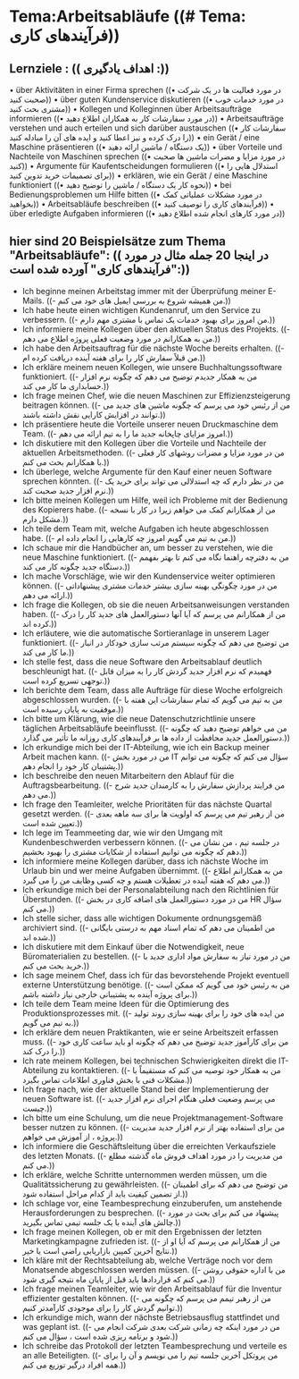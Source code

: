 # Tema:Arbeitsabläufe ((# Tema: فرآیندهای کاری))
## Lernziele : (( اهداف یادگیری :))
• über Aktivitäten in einer Firma sprechen ((• در مورد فعالیت ها در یک شرکت صحبت کنید))
• über guten Kundenservice diskutieren ((• در مورد خدمات خوب مشتری بحث کنید))
• Kollegen und Kolleginnen über Arbeitsaufträge informieren ((• در مورد سفارشات کار به همکاران اطلاع دهید))
• Arbeitsaufträge verstehen und auch erteilen und sich darüber austauschen ((• سفارشات کار را درک کرده و نیز اعطا کنید و ایده های آن را مبادله کنید))
• ein Gerät / eine Maschine präsentieren ((• یک دستگاه / ماشین ارائه دهید))
• über Vorteile und Nachteile von Maschinen sprechen ((• در مورد مزایا و مضرات ماشین ها صحبت کنید))
• Argumente für Kaufentscheidungen formulieren ((• استدلال هایی را برای تصمیمات خرید تدوین کنید))
• erklären, wie ein Gerät / eine Maschine funktioniert ((• نحوه کار یک دستگاه / ماشین را توضیح دهید))
• bei Bedienungsproblemen um Hilfe bitten ((• در مورد مشکلات عملیاتی کمک بخواهید))
• Arbeitsabläufe beschreiben ((• فرآیندهای کاری را توصیف کنید))
• über erledigte Aufgaben informieren ((• در مورد کارهای انجام شده اطلاع دهید))
## hier sind 20 Beispielsätze zum Thema "Arbeitsabläufe": (( در اینجا 20 جمله مثال در مورد "فرآیندهای کاری" آورده شده است:))
- Ich beginne meinen Arbeitstag immer mit der Überprüfung meiner E-Mails. ((- من همیشه شروع به بررسی ایمیل های خود می کنم.))
- Ich habe heute einen wichtigen Kundenanruf, um den Service zu verbessern. ((- من امروز برای بهبود خدمات یک تماس با مشتری مهم دارم.))
- Ich informiere meine Kollegen über den aktuellen Status des Projekts. ((- من به همکارانم در مورد وضعیت فعلی پروژه اطلاع می دهم.))
- Ich habe den Arbeitsauftrag für die nächste Woche bereits erhalten. ((- من قبلاً سفارش کار را برای هفته آینده دریافت کرده ام.))
- Ich erkläre meinem neuen Kollegen, wie unsere Buchhaltungssoftware funktioniert. ((- من به همکار جدیدم توضیح می دهم که چگونه نرم افزار حسابداری ما کار می کند.))
- Ich frage meinen Chef, wie die neuen Maschinen zur Effizienzsteigerung beitragen können. ((- من از رئیس خود می پرسم که چگونه ماشین های جدید می توانند در افزایش کارایی نقش داشته باشند.))
- Ich präsentiere heute die Vorteile unserer neuen Druckmaschine dem Team. ((- امروز مزایای چاپخانه جدید ما را به تیم ارائه می دهم.))
- Ich diskutiere mit den Kollegen über die Vorteile und Nachteile der aktuellen Arbeitsmethoden. ((- من در مورد مزایا و مضرات روشهای کار فعلی با همکارانم بحث می کنم.))
- Ich überlege, welche Argumente für den Kauf einer neuen Software sprechen könnten. ((- من در نظر دارم که چه استدلالی می تواند برای خرید یک نرم افزار جدید صحبت کند.))
- Ich bitte meinen Kollegen um Hilfe, weil ich Probleme mit der Bedienung des Kopierers habe. ((- من از همکارانم کمک می خواهم زیرا در کار با نسخه مشکل دارم.))
- Ich teile dem Team mit, welche Aufgaben ich heute abgeschlossen habe. ((- من به تیم می گویم امروز چه کارهایی را انجام داده ام.))
- Ich schaue mir die Handbücher an, um besser zu verstehen, wie die neue Maschine funktioniert. ((- من به دفترچه راهنما نگاه می کنم تا بهتر بفهمم دستگاه جدید چگونه کار می کند.))
- Ich mache Vorschläge, wie wir den Kundenservice weiter optimieren können. ((- من در مورد چگونگی بهینه سازی بیشتر خدمات مشتری پیشنهاداتی ارائه می دهم.))
- Ich frage die Kollegen, ob sie die neuen Arbeitsanweisungen verstanden haben. ((- من از همکارانم می پرسم که آیا آنها دستورالعمل های جدید کار را درک کرده اند.))
- Ich erläutere, wie die automatische Sortieranlage in unserem Lager funktioniert. ((- من توضیح می دهم که چگونه سیستم مرتب سازی خودکار در انبار ما کار می کند.))
- Ich stelle fest, dass die neue Software den Arbeitsablauf deutlich beschleunigt hat. ((- فهمیدم که نرم افزار جدید گردش کار را به میزان قابل توجهی تسریع کرده است.))
- Ich berichte dem Team, dass alle Aufträge für diese Woche erfolgreich abgeschlossen wurden. ((- من به تیم می گویم که تمام سفارشات این هفته با موفقیت به پایان رسیده است.))
- Ich bitte um Klärung, wie die neue Datenschutzrichtlinie unsere täglichen Arbeitsabläufe beeinflusst. ((- من می خواهم توضیح دهید که چگونه دستورالعمل جدید محافظت از داده ها بر فرآیندهای کاری روزانه ما تأثیر می گذارد.))
- Ich erkundige mich bei der IT-Abteilung, wie ich ein Backup meiner Arbeit machen kann. ((- من در مورد بخش IT سؤال می کنم که چگونه می توانم پشتیبان کار خود را انجام دهم.))
- Ich beschreibe den neuen Mitarbeitern den Ablauf für die Auftragsbearbeitung. ((- من فرایند پردازش سفارش را به کارمندان جدید شرح می دهم.))
- Ich frage den Teamleiter, welche Prioritäten für das nächste Quartal gesetzt werden. ((- من از رهبر تیم می پرسم که اولویت ها برای سه ماهه بعدی تعیین شده است.))
- Ich lege im Teammeeting dar, wie wir den Umgang mit Kundenbeschwerden verbessern können. ((- در جلسه تیم ، من نشان می دهم که چگونه می توانیم استفاده از شکایات مشتری را بهبود بخشیم.))
- Ich informiere meine Kollegen darüber, dass ich nächste Woche im Urlaub bin und wer meine Aufgaben übernimmt. ((- من به همکارانم اطلاع می دهم که هفته آینده در تعطیلات هستم و چه کسی وظایف من را می گیرد.))
- Ich erkundige mich bei der Personalabteilung nach den Richtlinien für Überstunden. ((- من در مورد دستورالعمل های اضافه کاری در بخش HR سؤال می کنم.))
- Ich stelle sicher, dass alle wichtigen Dokumente ordnungsgemäß archiviert sind. ((- من اطمینان می دهم که تمام اسناد مهم به درستی بایگانی شده اند.))
- Ich diskutiere mit dem Einkauf über die Notwendigkeit, neue Büromaterialien zu bestellen. ((- من در مورد نیاز به سفارش مواد اداری جدید با خرید بحث می کنم.))
- Ich sage meinem Chef, dass ich für das bevorstehende Projekt eventuell externe Unterstützung benötige. ((- من به رئیس خود می گویم که ممکن است برای پروژه آینده به پشتیبانی خارجی نیاز داشته باشم.))
- Ich teile dem Team meine Ideen für die Optimierung des Produktionsprozesses mit. ((- من ایده های خود را برای بهینه سازی روند تولید به تیم می گویم.))
- Ich erkläre dem neuen Praktikanten, wie er seine Arbeitszeit erfassen muss. ((- من برای کارآموز جدید توضیح می دهم که چگونه او باید ساعت کاری خود را درک کند.))
- Ich rate meinem Kollegen, bei technischen Schwierigkeiten direkt die IT-Abteilung zu kontaktieren. ((- من به همکار خود توصیه می کنم که مستقیماً با مشکلات فنی با بخش فناوری اطلاعات تماس بگیرد.))
- Ich frage nach, wie der aktuelle Stand bei der Implementierung der neuen Software ist. ((- می پرسم وضعیت فعلی هنگام اجرای نرم افزار جدید چیست.))
- Ich bitte um eine Schulung, um die neue Projektmanagement-Software besser nutzen zu können. ((- من برای استفاده بهتر از نرم افزار جدید مدیریت پروژه ، از آموزش می خواهم.))
- Ich informiere die Geschäftsleitung über die erreichten Verkaufsziele des letzten Monats. ((- من مدیریت را در مورد اهداف فروش ماه گذشته مطلع می کنم.))
- Ich erkläre, welche Schritte unternommen werden müssen, um die Qualitätssicherung zu gewährleisten. ((- من توضیح می دهم که برای اطمینان از تضمین کیفیت باید از کدام مراحل استفاده شود.))
- Ich schlage vor, eine Teambesprechung einzuberufen, um anstehende Herausforderungen zu besprechen. ((- پیشنهاد می کنم برای بحث در مورد چالش های آینده با یک جلسه تیمی تماس بگیرید.))
- Ich frage meinen Kollegen, ob er mit den Ergebnissen der letzten Marketingkampagne zufrieden ist. ((- من از همکارانم می پرسم که آیا او از نتایج آخرین کمپین بازاریابی راضی است یا خیر.))
- Ich kläre mit der Rechtsabteilung ab, welche Verträge noch vor dem Monatsende abgeschlossen werden müssen. ((- من با اداره حقوقی روشن می کنم که قراردادها باید قبل از پایان ماه نتیجه گیری شود.))
- Ich frage meinen Teamleiter, wie wir den Arbeitsablauf für die Inventur effizienter gestalten können. ((- من از رهبر تیمم می پرسم که چگونه می توانیم گردش کار را برای موجودی کارآمدتر کنیم.))
- Ich erkundige mich, wann der nächste Betriebsausflug stattfindet und was geplant ist. ((- من در مورد اینکه چه زمانی شرکت بعدی شرکت انجام می شود و برنامه ریزی شده است ، سؤال می کنم.))
- Ich schreibe das Protokoll der letzten Teambesprechung und verteile es an alle Beteiligten. ((- من پروتکل آخرین جلسه تیم را می نویسم و ​​آن را برای همه افراد درگیر توزیع می کنم.))
